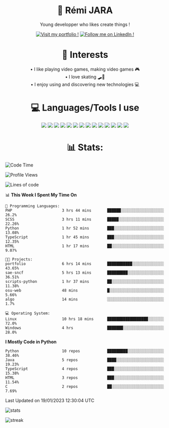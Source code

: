 <div align="center">
  


# 💫 Rémi JARA

Young developper who likes create things ! 
  
  [![Visit my portfolio !](https://img.shields.io/badge/Visit%20My%20portfolio!-%23DD0031?style=for-the-badge&logo=github)](http://remi-jara.fr)
  [![Follow me on LinkedIn !](https://img.shields.io/badge/Follow%20me%20on%20LinkedIn!-%231572B6?style=for-the-badge&logo=linkedin)](https://www.linkedin.com/in/rémi-jara-516b30222/)
# 🧍 Interests

  • I like playing video games, making video games 🎮  \
  • I love skating 🛹🤘 \
  • I enjoy using and discovering new technologies 💻 

 # 💻 Languages/Tools I use

  <img src="https://img.shields.io/badge/Java-ED8B00?style=for-the-badge&logo=java&logoColor=white"/>
  <img src="https://img.shields.io/badge/JavaScript-323330?style=for-the-badge&logo=javascript&logoColor=F7DF1E"/>
  <img src="https://img.shields.io/badge/TypeScript-007ACC?style=for-the-badge&logo=typescript&logoColor=white"/>
  <img src="https://img.shields.io/badge/html5-%23E34F26.svg?style=for-the-badge&logo=html5&logoColor=white"/>
  <img src="https://img.shields.io/badge/css3-%231572B6.svg?style=for-the-badge&logo=css3&logoColor=white"/>
  <img src="https://img.shields.io/badge/SCSS-hotpink.svg?style=for-the-badge&logo=SASS&logoColor=white"/>
  <img src="https://img.shields.io/badge/php-%23777BB4.svg?style=for-the-badge&logo=php&logoColor=white"/>
  <img src="https://img.shields.io/badge/angular-%23DD0031.svg?style=for-the-badge&logo=angular&logoColor=white"/>
  <img src="https://img.shields.io/badge/mysql-%2300f.svg?style=for-the-badge&logo=mysql&logoColor=white"/>
  <img src="https://img.shields.io/badge/Python-FFD43B?style=for-the-badge&logo=python&logoColor=blue"/>
  <img src="https://img.shields.io/badge/c-%2300599C.svg?style=for-the-badge&logo=c&logoColor=white"/>
  <img src="https://img.shields.io/badge/Visual_Studio_Code-0078D4?style=for-the-badge&logo=visual%20studio%20code&logoColor=white"/>
  <img src="https://img.shields.io/badge/Arch%20Linux-1793D1?logo=arch-linux&logoColor=fff&style=for-the-badge"/>
  <img src="https://img.shields.io/badge/Linux-FCC624?style=for-the-badge&logo=linux&logoColor=black"/>
  
  
  
# 📊 Stats:
  
  </div>
  
<!--START_SECTION:waka-->
![Code Time](http://img.shields.io/badge/Code%20Time-360%20hrs%209%20mins-blue)

![Profile Views](http://img.shields.io/badge/Profile%20Views-4-blue)

![Lines of code](https://img.shields.io/badge/From%20Hello%20World%20I%27ve%20Written-198%20Thousand%20lines%20of%20code-blue)

📊 **This Week I Spent My Time On** 

```text
💬 Programming Languages: 
PHP                      3 hrs 44 mins       ██████░░░░░░░░░░░░░░░░░░░   26.2% 
SCSS                     3 hrs 11 mins       █████░░░░░░░░░░░░░░░░░░░░   22.26% 
Python                   1 hr 52 mins        ███░░░░░░░░░░░░░░░░░░░░░░   13.08% 
TypeScript               1 hr 45 mins        ███░░░░░░░░░░░░░░░░░░░░░░   12.35% 
HTML                     1 hr 17 mins        ██░░░░░░░░░░░░░░░░░░░░░░░   9.07%

🐱‍💻 Projects: 
portfolio                6 hrs 14 mins       ███████████░░░░░░░░░░░░░░   43.65% 
sae-sncf                 5 hrs 13 mins       █████████░░░░░░░░░░░░░░░░   36.51% 
scripts-python           1 hr 37 mins        ██░░░░░░░░░░░░░░░░░░░░░░░   11.38% 
osu-web                  48 mins             █░░░░░░░░░░░░░░░░░░░░░░░░   5.66% 
algo                     14 mins             ░░░░░░░░░░░░░░░░░░░░░░░░░   1.7%

💻 Operating System: 
Linux                    10 hrs 18 mins      ██████████████████░░░░░░░   72.0% 
Windows                  4 hrs               ███████░░░░░░░░░░░░░░░░░░   28.0%

```

**I Mostly Code in Python** 

```text
Python                   10 repos            █████████░░░░░░░░░░░░░░░░   38.46% 
Java                     5 repos             ████░░░░░░░░░░░░░░░░░░░░░   19.23% 
TypeScript               4 repos             ███░░░░░░░░░░░░░░░░░░░░░░   15.38% 
HTML                     3 repos             ███░░░░░░░░░░░░░░░░░░░░░░   11.54% 
C                        2 repos             ██░░░░░░░░░░░░░░░░░░░░░░░   7.69%

```



 Last Updated on 19/01/2023 12:30:04 UTC
<!--END_SECTION:waka-->
![stats](https://github-readme-stats.vercel.app/api?username=icepick4&count_private=true&show_icons=true&theme=tokyonight)

![streak](https://github-readme-streak-stats.herokuapp.com/?user=icepick4&theme=tokyonight&hide_border=false)


